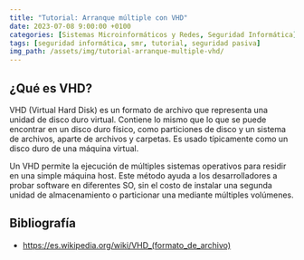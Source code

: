 ```yaml
---
title: "Tutorial: Arranque múltiple con VHD"
date: 2023-07-08 9:00:00 +0100
categories: [Sistemas Microinformáticos y Redes, Seguridad Informática]
tags: [seguridad informática, smr, tutorial, seguridad pasiva]
img_path: /assets/img/tutorial-arranque-multiple-vhd/
---
```


## ¿Qué es VHD?

VHD (Virtual Hard Disk) es un formato de archivo que representa una unidad de disco duro virtual. Contiene lo mismo que lo que se puede encontrar en un disco duro físico, como particiones de disco y un sistema de archivos, aparte de archivos y carpetas. Es usado típicamente como un disco duro de una máquina virtual.

Un VHD permite la ejecución de múltiples sistemas operativos para residir en una simple máquina host. Este método ayuda a los desarrolladores a probar software en diferentes SO, sin el costo de instalar una segunda unidad de almacenamiento o particionar una mediante múltiples volúmenes.

## Bibliografía

- <https://es.wikipedia.org/wiki/VHD_(formato_de_archivo)>
